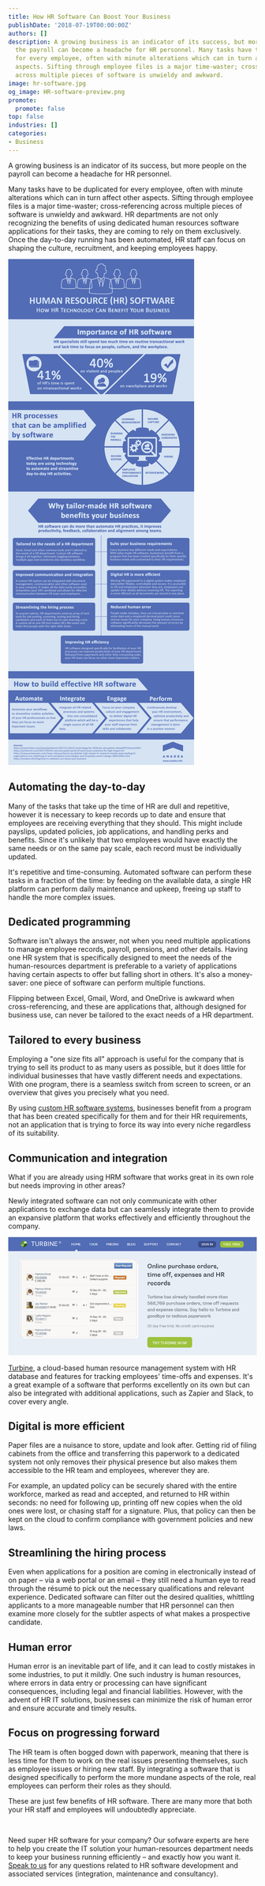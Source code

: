 ```yaml
---
title: How HR Software Can Boost Your Business
publishDate: '2018-07-19T00:00:00Z'
authors: []
description: A growing business is an indicator of its success, but more people on
  the payroll can become a headache for HR personnel. Many tasks have to be duplicated
  for every employee, often with minute alterations which can in turn affect other
  aspects. Sifting through employee files is a major time-waster; cross-referencing
  across multiple pieces of software is unwieldy and awkward.
image: hr-software.jpg
og_image: HR-software-preview.png
promote:
  promote: false
top: false
industries: []
categories:
- Business
---
```

<script type="application/ld+json">
{
 "@context": "https://schema.org",
 "@type": "Article",
 "author": "Anadea",
 "name": "How HR Software Can Boost Your Business"
}
</script>

A growing business is an indicator of its success, but more people on the payroll can become a headache for HR personnel.

Many tasks have to be duplicated for every employee, often with minute alterations which can in turn affect other aspects. Sifting through employee files is a major time-waster; cross-referencing across multiple pieces of software is unwieldy and awkward. HR departments are not only recognizing the benefits of using dedicated human resources software applications for their tasks, they are coming to rely on them exclusively. Once the day-to-day running has been automated, HR staff can focus on shaping the culture, recruitment, and keeping employees happy.

![Infographic: Benefits of HR Software](HR-software-infographic.png)

## Automating the day-to-day

Many of the tasks that take up the time of HR are dull and repetitive, however it is necessary to keep records up to date and ensure that employees are receiving everything that they should. This might include payslips, updated policies, job applications, and handling perks and benefits. Since it's unlikely that two employees would have exactly the same needs or on the same pay scale, each record must be individually updated.

It's repetitive and time-consuming. Automated software can perform these tasks in a fraction of the time: by feeding on the available data, a single HR platform can perform daily maintenance and upkeep, freeing up staff to handle the more complex issues.

## Dedicated programming

Software isn't always the answer, not when you need multiple applications to manage employee records, payroll, pensions, and other details. Having one HR system that is specifically designed to meet the needs of the human-resources department is preferable to a variety of applications having certain aspects to offer but falling short in others. It's also a money-saver: one piece of software can perform multiple functions. 

Flipping between Excel, Gmail, Word, and OneDrive is awkward when cross-referencing, and these are applications that, although designed for business use, can never be tailored to the exact needs of a HR department.

## Tailored to every business

Employing a "one size fits all" approach is useful for the company that is trying to sell its product to as many users as possible, but it does little for individual businesses that have vastly different needs and expectations. With one program, there is a seamless switch from screen to screen, or an overview that gives you precisely what you need.

By using [custom HR software systems](https://anadea.info/services), businesses benefit from a program that has been created specifically for them and for their HR requirements, not an application that is trying to force its way into every niche regardless of its suitability. 

## Communication and integration

What if you are already using HRM software that works great in its own role but needs improving in other areas? 

Newly integrated software can not only communicate with other applications to exchange data but can seamlessly integrate them to provide an expansive platform that works effectively and efficiently throughout the company. 

![Turbine](Turbine.png)

<a href="https://www.turbinehq.com/" target="_blank">Turbine</a>, a cloud-based human resource management system with HR database and features for tracking employees' time-offs and expenses. It's a great example of a software that performs excellently on its own but can also be integrated with additional applications, such as Zapier and Slack, to cover every angle.

## Digital is more efficient

Paper files are a nuisance to store, update and look after. Getting rid of filing cabinets from the office and transferring this paperwork to a dedicated system not only removes their physical presence but also makes them accessible to the HR team and employees, wherever they are.

For example, an updated policy can be securely shared with the entire workforce, marked as read and accepted, and returned to HR within seconds: no need for following up, printing off new copies when the old ones were lost, or chasing staff for a signature. Plus, that policy can then be kept on the cloud to confirm compliance with government policies and new laws. 

## Streamlining the hiring process

Even when applications for a position are coming in electronically instead of on paper – via a web portal or an email – they still need a human eye to read through the résumé to pick out the necessary qualifications and relevant experience. Dedicated software can filter out the desired qualities, whittling applicants to a more manageable number that HR personnel can then examine more closely for the subtler aspects of what makes a prospective candidate. 

## Human error

Human error is an inevitable part of life, and it can lead to costly mistakes in some industries, to put it mildly. One such industry is human resources, where errors in data entry or processing can have significant consequences, including legal and financial liabilities. However, with the advent of HR IT solutions, businesses can minimize the risk of human error and ensure accurate and timely results.

## Focus on progressing forward

The HR team is often bogged down with paperwork, meaning that there is less time for them to work on the real issues presenting themselves, such as employee issues or hiring new staff. By integrating a software that is designed specifically to perform the more mundane aspects of the role, real employees can perform their roles as they should.

These are just few benefits of HR software. There are many more that both your HR staff and employees will undoubtedly appreciate.


<br />


Need super HR software for your company? Our sofware experts are here to help you create the IT solution your human-resources department needs to keep your business running efficiently – and exactly how you want it. [Speak to us](https://anadea.info/contacts) for any questions related to HR software development and associated services (integration, maintenance and consultancy).
